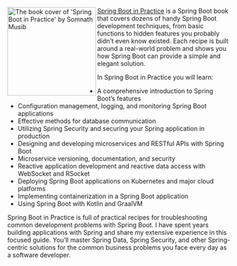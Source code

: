 <a href="https://www.manning.com/books/spring-boot-in-practice?utm_source=musib&utm_medium=affiliate&utm_campaign=book_musib_spring_3_16_21&a_aid=musib&a_bid=27d46a98"><img src="https://github.com/spring-boot-in-practice/repo/blob/main/metadata/BookCover.jfif" alt="The book cover of 'Spring Boot in Practice' by Somnath Musib" align="left" height="200px" /></a>


[Spring Boot in Practice](https://www.manning.com/books/spring-boot-in-practice?utm_source=musib&utm_medium=affiliate&utm_campaign=book_musib_spring_3_16_21&a_aid=musib&a_bid=27d46a98) is a Spring Boot book that covers dozens of handy Spring Boot development techniques, from basic functions to hidden features you probably didn’t even know existed. Each recipe is built around a real-world problem and shows you how Spring Boot can provide a simple and elegant solution.

In Spring Boot in Practice you will learn:

- A comprehensive introduction to Spring Boot’s features
- Configuration management, logging, and monitoring Spring Boot applications
- Effective methods for database communication
- Utilizing Spring Security and securing your Spring application in production
- Designing and developing microservices and RESTful APIs with Spring Boot
- Microservice versioning, documentation, and security
- Reactive application development and reactive data access with WebSocket and RSocket
- Deploying Spring Boot applications on Kubernetes and major cloud platforms
- Implementing containerization in a Spring Boot application
- Using Spring Boot with Kotlin and GraalVM

Spring Boot in Practice is full of practical recipes for troubleshooting common development problems with Spring Boot. I have spent years building applications with Spring and share my extensive experience in this focused guide. You’ll master Spring Data, Spring Security, and other Spring-centric solutions for the common business problems you face every day as a software developer.
